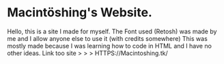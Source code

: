 # Macintöshing's Website.
Hello, this is a site I made for myself. The Font used (Retosh) was made by me and I allow anyone else to use it (with credits somewhere) This was mostly made because I was learning how to code in HTML and I have no other ideas. Link too site > > > HTTPS://Macintoshing.tk/

